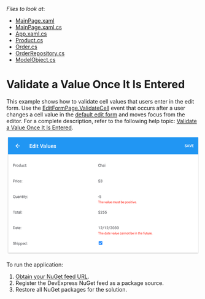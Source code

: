 <!-- default file list -->
*Files to look at*:

* [MainPage.xaml](./DataGrid_ValidateCellEvent/MainPage.xaml)
* [MainPage.xaml.cs](./DataGrid_ValidateCellEvent/MainPage.xaml.cs)
* [App.xaml.cs](./DataGrid_ValidateCellEvent/App.xaml.cs)
* [Product.cs](./DataGrid_ValidateCellEvent/DataModel/Product.cs)
* [Order.cs](./DataGrid_ValidateCellEvent/DataModel/Order.cs)
* [OrderRepository.cs](./DataGrid_ValidateCellEvent/DataModel/OrderRepository.cs)
* [ModelObject.cs](./DataGrid_ValidateCellEvent/DataModel/ModelObject.cs)
<!-- default file list end -->
# Validate a Value Once It Is Entered
This example shows how to validate cell values that users enter in the edit form. Use the [EditFormPage.ValidateCell](https://docs.devexpress.com/MobileControls/DevExpress.XamarinForms.DataGrid.EditFormPage.ValidateCell) event that occurs after a user changes a cell value in the [default edit form](https://docs.devexpress.com/MobileControls/400993/xamarin-forms/data-grid/examples/edit-cells#how-to-enable-the-edit-form) and moves focus from the editor. For a complete description, refer to the following help topic: [Validate a Value Once It Is Entered](https://docs.devexpress.com/MobileControls/401328/xamarin-forms/data-grid/examples/input-validation#validate-a-value-once-it-is-entered).

<img src="./img/edit-form-validation.png"/>

To run the application:
1. [Obtain your NuGet feed URL](http://docs.devexpress.com/GeneralInformation/116042/installation/install-devexpress-controls-using-nuget-packages/obtain-your-nuget-feed-url).
2. Register the DevExpress NuGet feed as a package source.
3. Restore all NuGet packages for the solution.
